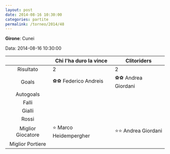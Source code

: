 ```yaml
---
layout: post
date: 2014-08-16 10:30:00
categories: partite
permalink: /torneo/2014/48
---
```

**Girone**: Cunei

Data: 2014-08-16 10:30:00

| | Chi l'ha duro la vince | Clitoriders |
|:-----:|-----|-----|
Risultato|2|2
Goals|⚽⚽ Federico Andreis|⚽⚽ Andrea Giordani<br/>
Autogoals||
Falli||
Gialli||
Rossi||
Miglior Giocatore|⭐ Marco Heidempergher<br/>|⭐⭐ Andrea Giordani<br/>
Miglior Portiere||